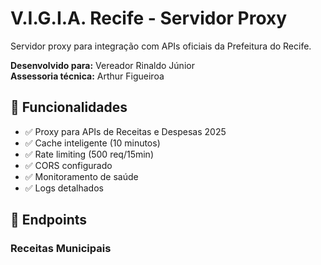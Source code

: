 # V.I.G.I.A. Recife - Servidor Proxy

Servidor proxy para integração com APIs oficiais da Prefeitura do Recife.

**Desenvolvido para:** Vereador Rinaldo Júnior  
**Assessoria técnica:** Arthur Figueiroa  

## 🎯 Funcionalidades

- ✅ Proxy para APIs de Receitas e Despesas 2025
- ✅ Cache inteligente (10 minutos)
- ✅ Rate limiting (500 req/15min)
- ✅ CORS configurado
- ✅ Monitoramento de saúde
- ✅ Logs detalhados

## 🚀 Endpoints

### Receitas Municipais
